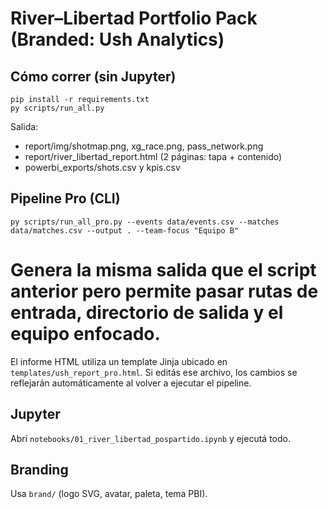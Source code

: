 # River–Libertad Portfolio Pack (Branded: Ush Analytics)

## Cómo correr (sin Jupyter)
```
pip install -r requirements.txt
py scripts/run_all.py
```
Salida:
- report/img/shotmap.png, xg_race.png, pass_network.png
- report/river_libertad_report.html (2 páginas: tapa + contenido)
- powerbi_exports/shots.csv y kpis.csv


## Pipeline Pro (CLI)
```
py scripts/run_all_pro.py --events data/events.csv --matches data/matches.csv --output . --team-focus "Equipo B"
```
Genera la misma salida que el script anterior pero permite pasar rutas de entrada, directorio de salida y el equipo enfocado.
=======
El informe HTML utiliza un template Jinja ubicado en `templates/ush_report_pro.html`. Si editás ese archivo, los cambios se reflejarán automáticamente al volver a ejecutar el pipeline.

## Jupyter
Abrí `notebooks/01_river_libertad_pospartido.ipynb` y ejecutá todo.

## Branding
Usa `brand/` (logo SVG, avatar, paleta, tema PBI).
